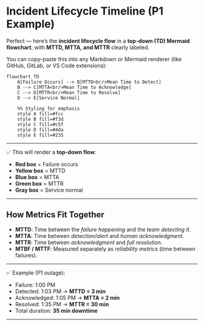 # Incident Lifecycle Timeline (P1 Example)

Perfect — here’s the **incident lifecycle flow** in a **top-down (TD) Mermaid flowchart**, with **MTTD, MTTA, and MTTR** clearly labeled.

You can copy-paste this into any Markdown or Mermaid renderer (like GitHub, GitLab, or VS Code extensions):

```mermaid
flowchart TD
    A[Failure Occurs] --> B[MTTD<br/>Mean Time to Detect]
    B --> C[MTTA<br/>Mean Time to Acknowledge]
    C --> D[MTTR<br/>Mean Time to Resolve]
    D --> E[Service Normal]

    %% Styling for emphasis
    style A fill=#fcc
    style B fill=#f3d
    style C fill=#c5f
    style D fill=#4da
    style E fill=#235
```
---

✅ This will render a **top-down flow**:

* **Red box** = Failure occurs
* **Yellow box** = MTTD
* **Blue box** = MTTA
* **Green box** = MTTR
* **Gray box** = Service normal

---

## How Metrics Fit Together

* **MTTD**: Time between the *failure happening* and the *team detecting it*.
* **MTTA**: Time between *detection/alert* and *human acknowledgment*.
* **MTTR**: Time between *acknowledgment* and *full resolution*.
* **MTBF / MTTF**: Measured separately as *reliability metrics* (time between failures).

---

✅ Example (P1 outage):

* Failure: 1:00 PM
* Detected: 1:03 PM → **MTTD = 3 min**
* Acknowledged: 1:05 PM → **MTTA = 2 min**
* Resolved: 1:35 PM → **MTTR = 30 min**
* Total duration: **35 min downtime**

---

